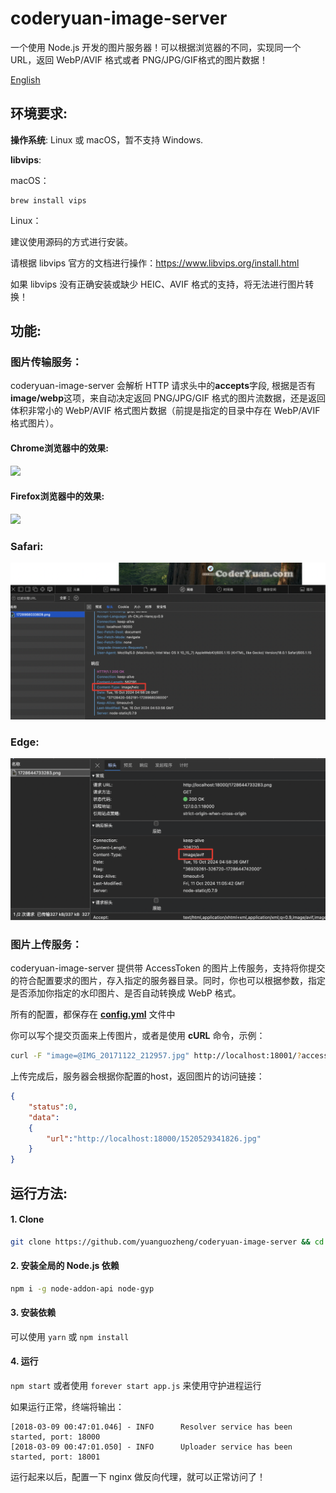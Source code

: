 # coderyuan-image-server

一个使用 Node.js 开发的图片服务器！可以根据浏览器的不同，实现同一个 URL，返回 WebP/AVIF 格式或者 PNG/JPG/GIF格式的图片数据！

[English](README.md)

## 环境要求:

**操作系统**: Linux 或 macOS，暂不支持 Windows.

**libvips**:

macOS：

    brew install vips

Linux：
   
建议使用源码的方式进行安装。
   
请根据 libvips 官方的文档进行操作：https://www.libvips.org/install.html

如果 libvips 没有正确安装或缺少 HEIC、AVIF 格式的支持，将无法进行图片转换！

## 功能:

### 图片传输服务：

coderyuan-image-server 会解析 HTTP 请求头中的**accepts**字段, 根据是否有**image/webp**这项，来自动决定返回 PNG/JPG/GIF 格式的图片流数据，还是返回体积非常小的 WebP/AVIF 格式图片数据（前提是指定的目录中存在 WebP/AVIF 格式图片）。

#### Chrome浏览器中的效果:

![](art/chrome.png)

#### Firefox浏览器中的效果:

![](art/firefox.png)

### Safari:

![](art/safari.png)

### Edge:

![](art/edge.png)

### 图片上传服务：

coderyuan-image-server 提供带 AccessToken 的图片上传服务，支持将你提交的符合配置要求的图片，存入指定的服务器目录。同时，你也可以根据参数，指定是否添加你指定的水印图片、是否自动转换成 WebP 格式。

所有的配置，都保存在 **[config.yml](config.yml)** 文件中

你可以写个提交页面来上传图片，或者是使用 **cURL** 命令，示例： 
```bash
curl -F "image=@IMG_20171122_212957.jpg" http://localhost:18001/?accessToken=000&nomark=0   # 设置nomark=1（默认0）代表不添加水印
```
上传完成后，服务器会根据你配置的host，返回图片的访问链接：
````json
{
    "status":0,
    "data":
    {
        "url":"http://localhost:18000/1520529341826.jpg"
    }
}
````

## 运行方法:

#### 1. Clone

```bash
git clone https://github.com/yuanguozheng/coderyuan-image-server && cd coderyuan-image-server
```

#### 2. 安装全局的 Node.js 依赖

```bash
npm i -g node-addon-api node-gyp
```

#### 3. 安装依赖

可以使用 ```yarn``` 或 ```npm install```

#### 4. 运行

```npm start``` 或者使用 ```forever start app.js``` 来使用守护进程运行


如果运行正常，终端将输出：

```
[2018-03-09 00:47:01.046] - INFO	  Resolver service has been started, port: 18000
[2018-03-09 00:47:01.050] - INFO	  Uploader service has been started, port: 18001
```

运行起来以后，配置一下 nginx 做反向代理，就可以正常访问了！